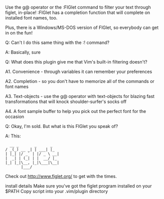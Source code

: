 Use the g@ operator or the :FIGlet command to filter your text through figlet, in-place! 
:FIGlet has a completion function that will complete on installed font names, too. 

Plus, there is a Windows/MS-DOS version of FIGlet, so everybody can get in on the fun! 

Q: Can't I do this same thing with the :! command?

A: Basically, sure 

Q: What does this plugin give me that Vim's built-in filtering doesn't?

A1. Convenience - through variables it can remember your preferences

A2. Completion - so you don't have to memorize all of the commands or font names

A3. Text-objects - use the g@ operator with text-objects for blazing fast transformations that will knock shoulder-surfer's socks off

A4. A font sample buffer to help you pick out the perfect font for the occasion


Q: Okay, I'm sold.  But what is this FIGlet you speak of? 

A: This:

```
  __ _       _      _   
/ _(_) __ _| | ___| |_ 
| |_| |/ _` | |/ _ \ __| 
|  _| | (_| | |  __/ |_ 
|_| |_|\__, |_|\___|\__| 
	   |___/             
```
Check out http://www.figlet.org/ to get with the times.
 
install details
Make sure you've got the figlet program installed on your $PATH 
Copy script into your .vim/plugin directory
